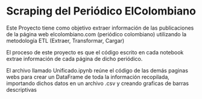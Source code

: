 # Scraping del Periódico ElColombiano

Este Proyecto tiene como objetivo extraer información de las publicaciones de la página web elcolombiano.com (periódico colombiano) utilizando la metodología ETL (Extraer, Transformar, Cargar) 

El proceso de este proyecto es que el código escrito en cada notebook extrae información de cada página de dicho periódico.

El archivo llamado Unificado.ipynb reúne el código de las demás paginas webs para crear un DataFrame de toda la información recopilada, importando dichos datos en un archivo .csv y creando graficas de barras descriptivas
